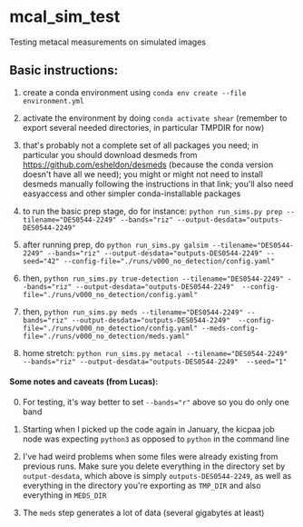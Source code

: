 # mcal_sim_test
Testing metacal measurements on simulated images

## Basic instructions:
1. create a conda environment using ```conda env create --file environment.yml```

2. activate the environment by doing ```conda activate shear``` (remember to export several needed directories, in particular TMPDIR for now)

3. that's probably not a complete set of all packages you need; in particular you should download desmeds from https://github.com/esheldon/desmeds (because the conda version doesn't have all we need); you might or might not need to install desmeds manually following the instructions in that link; you'll also need easyaccess and other simpler conda-installable packages

4. to run the basic prep stage, do for instance: ```python run_sims.py prep --tilename="DES0544-2249" --bands="riz" --output-desdata="outputs-DES0544-2249"```

5. after running prep, do ```python run_sims.py galsim --tilename="DES0544-2249" --bands="riz" --output-desdata="outputs-DES0544-2249" --seed="42" --config-file="./runs/v000_no_detection/config.yaml"```

6. then, ```python run_sims.py true-detection --tilename="DES0544-2249" --bands="riz" --output-desdata="outputs-DES0544-2249"  --config-file="./runs/v000_no_detection/config.yaml"```

7. then, ```python run_sims.py meds --tilename="DES0544-2249" --bands="riz" --output-desdata="outputs-DES0544-2249"  --config-file="./runs/v000_no_detection/config.yaml" --meds-config-file="./runs/v000_no_detection/meds.yaml"```

8. home stretch: ```python run_sims.py metacal --tilename="DES0544-2249" --bands="riz" --output-desdata="outputs-DES0544-2249"  --seed="1"```


#### Some notes and caveats (from Lucas): 

0. For testing, it's way better to set `--bands="r"` above so you do only one band

1. Starting when I picked up the code again in January, the kicpaa job node was expecting ```python3``` as opposed to ```python``` in the command line

2. I've had weird problems when some files were already existing from previous runs. Make sure you delete everything in the directory set by `output-desdata`, which above is simply `outputs-DES0544-2249`, as well as everything in the directory you're exporting as `TMP_DIR` and also everything in `MEDS_DIR`

3. The `meds` step generates a lot of data (several gigabytes at least)


 
